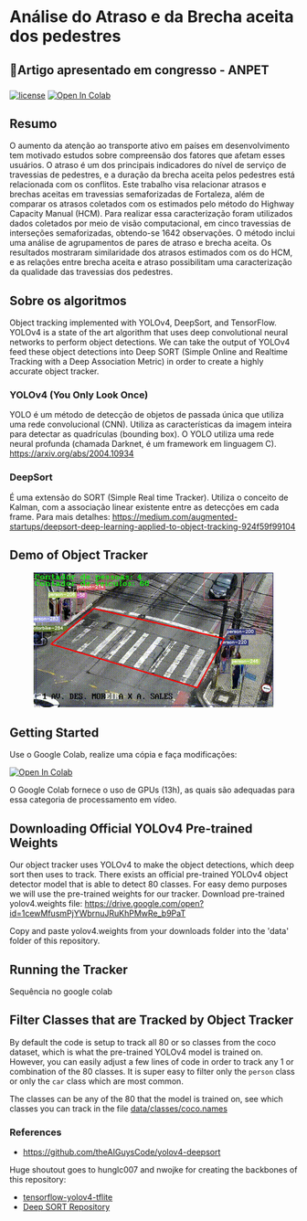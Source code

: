 # Análise do Atraso e da Brecha aceita dos pedestres
## 📃Artigo apresentado em congresso - ANPET
###
[![license](https://img.shields.io/github/license/mashape/apistatus.svg)](LICENSE)
[![Open In Colab](https://colab.research.google.com/assets/colab-badge.svg)](https://colab.research.google.com/drive/1Kqat0dcnQ5gOfvARZZtrsh1inDq_i1Hx?usp=sharing)

## Resumo
O aumento da atenção ao transporte ativo em países em desenvolvimento tem motivado estudos sobre compreensão dos fatores que afetam esses usuários. O atraso é um dos principais indicadores do nível de serviço de travessias de pedestres, e a duração da brecha aceita pelos pedestres está relacionada com os conflitos. Este trabalho visa relacionar atrasos e brechas aceitas em travessias semaforizadas de Fortaleza, além de comparar os atrasos coletados com os estimados pelo método do Highway Capacity Manual (HCM). Para realizar essa caracterização foram utilizados dados coletados por meio de visão computacional, em cinco travessias de interseções semaforizadas, obtendo-se 1642 observações. O método inclui uma análise de agrupamentos de pares de atraso e brecha aceita. Os resultados mostraram similaridade dos atrasos estimados com os do HCM, e as relações entre brecha aceita e atraso possibilitam uma caracterização da qualidade das travessias dos pedestres. 

## Sobre os algoritmos 
Object tracking implemented with YOLOv4, DeepSort, and TensorFlow. YOLOv4 is a state of the art algorithm that uses deep convolutional neural networks to perform object detections. We can take the output of YOLOv4 feed these object detections into Deep SORT (Simple Online and Realtime Tracking with a Deep Association Metric) in order to create a highly accurate object tracker.

### YOLOv4 (You Only Look Once) 

YOLO é um método de detecção de objetos de passada única que utiliza uma rede convolucional (CNN). Utiliza as características da imagem inteira para detectar as quadrículas (bounding box). O YOLO utiliza uma rede neural profunda (chamada Darknet, é um framework em linguagem C). https://arxiv.org/abs/2004.10934

### DeepSort

É uma extensão do SORT (Simple Real time Tracker). Utiliza o conceito de Kalman, com a associação linear existente entre as detecções em cada frame. Para mais detalhes:
https://medium.com/augmented-startups/deepsort-deep-learning-applied-to-object-tracking-924f59f99104

## Demo of Object Tracker
<p align="center"><img src="data/helpers/ex_cut.gif"\></p>

## Getting Started
Use o Google Colab, realize uma cópia e faça modificações:

[![Open In Colab](https://colab.research.google.com/assets/colab-badge.svg)](https://colab.research.google.com/drive/1Kqat0dcnQ5gOfvARZZtrsh1inDq_i1Hx?usp=sharing)

O Google Colab fornece o uso de GPUs (13h), as quais são adequadas para essa categoria de processamento em vídeo.

## Downloading Official YOLOv4 Pre-trained Weights
Our object tracker uses YOLOv4 to make the object detections, which deep sort then uses to track. There exists an official pre-trained YOLOv4 object detector model that is able to detect 80 classes. For easy demo purposes we will use the pre-trained weights for our tracker.
Download pre-trained yolov4.weights file: https://drive.google.com/open?id=1cewMfusmPjYWbrnuJRuKhPMwRe_b9PaT

Copy and paste yolov4.weights from your downloads folder into the 'data' folder of this repository.

## Running the Tracker
Sequência no google colab

## Filter Classes that are Tracked by Object Tracker
By default the code is setup to track all 80 or so classes from the coco dataset, which is what the pre-trained YOLOv4 model is trained on. However, you can easily adjust a few lines of code in order to track any 1 or combination of the 80 classes. It is super easy to filter only the ``person`` class or only the ``car`` class which are most common.

The classes can be any of the 80 that the model is trained on, see which classes you can track in the file [data/classes/coco.names](https://github.com/theAIGuysCode/yolov4-deepsort/blob/master/data/classes/coco.names)



### References  
  * https://github.com/theAIGuysCode/yolov4-deepsort
   
   Huge shoutout goes to hunglc007 and nwojke for creating the backbones of this repository:
  * [tensorflow-yolov4-tflite](https://github.com/hunglc007/tensorflow-yolov4-tflite)
  * [Deep SORT Repository](https://github.com/nwojke/deep_sort)

